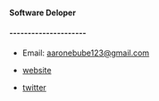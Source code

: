 
#### Software Deloper

#### ---------------------


- Email: aaronebube123@gmail.com

- [website](https://ebube-aaron.vercel.app/)

- [twitter](https://twitter.com/_jakusha)

